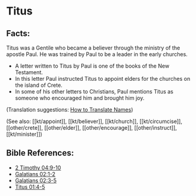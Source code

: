 # Titus #

## Facts: ##

Titus was a Gentile who became a believer through the ministry of the apostle Paul. He was trained by Paul to be a leader in the early churches.

* A letter written to Titus by Paul is one of the books of the New Testament.
* In this letter Paul instructed Titus to appoint elders for the churches on the island of Crete.
* In some of his other letters to Christians, Paul mentions Titus as someone who encouraged him and brought him joy.

(Translation suggestions: [How to Translate Names](en/ta-vol1/translate/man/translate-names))

(See also: [[kt/appoint]], [[kt/believer]], [[kt/church]], [[kt/circumcise]], [[other/crete]], [[other/elder]], [[other/encourage]], [[other/instruct]], [[kt/minister]])

## Bible References: ##

* [2 Timothy 04:9-10](en/tn/2ti/help/04/09)
* [Galatians 02:1-2](en/tn/gal/help/02/01)
* [Galatians 02:3-5](en/tn/gal/help/02/03)
* [Titus 01:4-5](en/tn/tit/help/01/04)